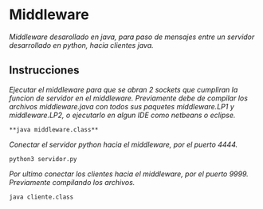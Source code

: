 # Middleware

_Middleware desarollado en java, para paso de mensajes entre un servidor desarrollado en python, hacia clientes java._

## Instrucciones

_Ejecutar el middleware para que se abran 2 sockets que cumpliran la funcion de servidor en el middleware._
_Previamente debe de compilar los archivos   middleware.java con todos sus paquetes  middleware.LP1 y middleware.LP2, o ejecutarlo en algun IDE como netbeans o eclipse._

```
**java middleware.class**
```

_Conectar el servidor python hacia el middleware, por el puerto 4444._

```
python3 servidor.py
```

_Por ultimo conectar los clientes hacia el middleware, por el puerto 9999._
_Previamente compilando los archivos._

```
java cliente.class
```
